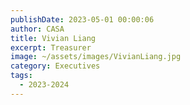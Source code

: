 ```yaml
---
publishDate: 2023-05-01 00:00:06
author: CASA
title: Vivian Liang
excerpt: Treasurer
image: ~/assets/images/VivianLiang.jpg
category: Executives
tags:
  - 2023-2024
---
```

